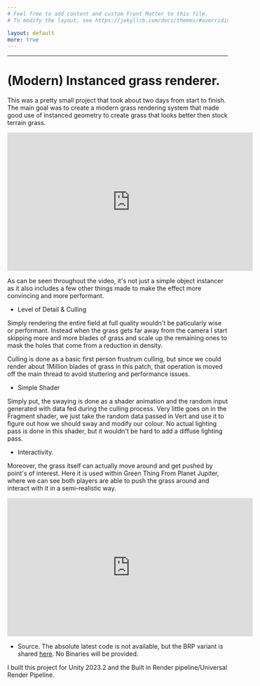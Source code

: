 ```yaml
---
# Feel free to add content and custom Front Matter to this file.
# To modify the layout, see https://jekyllrb.com/docs/themes/#overriding-theme-defaults

layout: default
more: true
---
```

---
# (Modern) Instanced grass renderer.
This was a pretty small project that took about two days from start to finish. The main goal was to create a modern grass rendering system that made good use of instanced geometry to create grass that looks better then stock terrain grass.

<iframe width="560" height="315" src="https://www.youtube.com/embed/J0mvgeY_9kk?si=ot50NbyKxHYxLtbz" title="YouTube video player" frameborder="0" allow="accelerometer; autoplay; clipboard-write; encrypted-media; gyroscope; picture-in-picture; web-share" referrerpolicy="strict-origin-when-cross-origin" allowfullscreen></iframe>

As can be seen throughout the video, it's not just a simple object instancer as it also includes a few other things made to make the effect more convincing and more performant.

- Level of Detail & Culling

Simply rendering the entire field at full quality wouldn't be paticularly wise or performant. Instead when the grass gets far away from the camera I start skipping more and more blades of grass and scale up the remaining ones to mask the holes that come from a reduction in density. 

Culling is done as a basic first person frustrum culling, but since we could render about 1Million blades of grass in this patch, that operation is moved off the main thread to avoid stuttering and performance issues.

- Simple Shader

Simply put, the swaying is done as a shader animation and the random input generated with data fed during the culling process. Very little goes on in the Fragment shader, we just take the random data passed in Vert and use it to figure out how we should sway and modify our colour. No actual lighting pass is done in this shader, but it wouldn't be hard to add a diffuse lighting pass.

- Interactivity.

Moreover, the grass itself can actually move around and get pushed by point's of interest. Here it is used within Green Thing From Planet Jupiter, where we can see both players are able to push the grass around and interact with it in a semi-realistic way.

<iframe width="560" height="315" src="https://www.youtube.com/embed/LVUKe8MDisk?si=xDWlC8kkXGDLS6nf" title="YouTube video player" frameborder="0" allow="accelerometer; autoplay; clipboard-write; encrypted-media; gyroscope; picture-in-picture; web-share" referrerpolicy="strict-origin-when-cross-origin" allowfullscreen></iframe>

- Source.
The absolute latest code is not available, but the BRP variant is shared [here](currentlyUnavailable). No Binaries will be provided.

I built this project for Unity 2023.2 and the Built in Render pipeline/Universal Render Pipeline.
